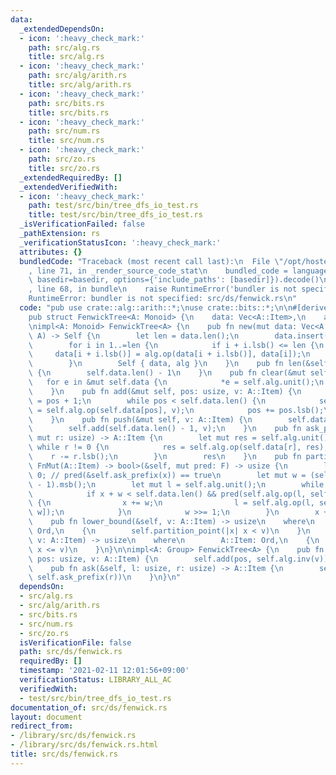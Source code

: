 ```yaml
---
data:
  _extendedDependsOn:
  - icon: ':heavy_check_mark:'
    path: src/alg.rs
    title: src/alg.rs
  - icon: ':heavy_check_mark:'
    path: src/alg/arith.rs
    title: src/alg/arith.rs
  - icon: ':heavy_check_mark:'
    path: src/bits.rs
    title: src/bits.rs
  - icon: ':heavy_check_mark:'
    path: src/num.rs
    title: src/num.rs
  - icon: ':heavy_check_mark:'
    path: src/zo.rs
    title: src/zo.rs
  _extendedRequiredBy: []
  _extendedVerifiedWith:
  - icon: ':heavy_check_mark:'
    path: test/src/bin/tree_dfs_io_test.rs
    title: test/src/bin/tree_dfs_io_test.rs
  _isVerificationFailed: false
  _pathExtension: rs
  _verificationStatusIcon: ':heavy_check_mark:'
  attributes: {}
  bundledCode: "Traceback (most recent call last):\n  File \"/opt/hostedtoolcache/Python/3.9.1/x64/lib/python3.9/site-packages/onlinejudge_verify/documentation/build.py\"\
    , line 71, in _render_source_code_stat\n    bundled_code = language.bundle(stat.path,\
    \ basedir=basedir, options={'include_paths': [basedir]}).decode()\n  File \"/opt/hostedtoolcache/Python/3.9.1/x64/lib/python3.9/site-packages/onlinejudge_verify/languages/user_defined.py\"\
    , line 68, in bundle\n    raise RuntimeError('bundler is not specified: {}'.format(path.as_posix()))\n\
    RuntimeError: bundler is not specified: src/ds/fenwick.rs\n"
  code: "pub use crate::alg::arith::*;\nuse crate::bits::*;\n\n#[derive(Clone)]\n\
    pub struct FenwickTree<A: Monoid> {\n    data: Vec<A::Item>,\n    alg: A,\n}\n\
    \nimpl<A: Monoid> FenwickTree<A> {\n    pub fn new(mut data: Vec<A::Item>, alg:\
    \ A) -> Self {\n        let len = data.len();\n        data.insert(0, alg.unit());\n\
    \        for i in 1..=len {\n            if i + i.lsb() <= len {\n           \
    \     data[i + i.lsb()] = alg.op(data[i + i.lsb()], data[i]);\n            }\n\
    \        }\n        Self { data, alg }\n    }\n    pub fn len(&self) -> usize\
    \ {\n        self.data.len() - 1\n    }\n    pub fn clear(&mut self) {\n     \
    \   for e in &mut self.data {\n            *e = self.alg.unit();\n        }\n\
    \    }\n    pub fn add(&mut self, pos: usize, v: A::Item) {\n        let mut pos\
    \ = pos + 1;\n        while pos < self.data.len() {\n            self.data[pos]\
    \ = self.alg.op(self.data[pos], v);\n            pos += pos.lsb();\n        }\n\
    \    }\n    pub fn push(&mut self, v: A::Item) {\n        self.data.push(self.alg.unit());\n\
    \        self.add(self.data.len() - 1, v);\n    }\n    pub fn ask_prefix(&self,\
    \ mut r: usize) -> A::Item {\n        let mut res = self.alg.unit();\n       \
    \ while r != 0 {\n            res = self.alg.op(self.data[r], res);\n        \
    \    r -= r.lsb();\n        }\n        res\n    }\n    pub fn partition_point<F:\
    \ FnMut(A::Item) -> bool>(&self, mut pred: F) -> usize {\n        let mut x =\
    \ 0; // pred(&self.ask_prefix(x)) == true\n        let mut w = (self.data.len()\
    \ - 1).msb();\n        let mut l = self.alg.unit();\n        while w != 0 {\n\
    \            if x + w < self.data.len() && pred(self.alg.op(l, self.data[x + w]))\
    \ {\n                x += w;\n                l = self.alg.op(l, self.data[x +\
    \ w]);\n            }\n            w >>= 1;\n        }\n        x + 1\n    }\n\
    \    pub fn lower_bound(&self, v: A::Item) -> usize\n    where\n        A::Item:\
    \ Ord,\n    {\n        self.partition_point(|x| x < v)\n    }\n    pub fn upper_bound(&self,\
    \ v: A::Item) -> usize\n    where\n        A::Item: Ord,\n    {\n        self.partition_point(|x|\
    \ x <= v)\n    }\n}\n\nimpl<A: Group> FenwickTree<A> {\n    pub fn sub(&mut self,\
    \ pos: usize, v: A::Item) {\n        self.add(pos, self.alg.inv(v));\n    }\n\
    \    pub fn ask(&self, l: usize, r: usize) -> A::Item {\n        self.alg.op(self.alg.inv(self.ask_prefix(l)),\
    \ self.ask_prefix(r))\n    }\n}\n"
  dependsOn:
  - src/alg.rs
  - src/alg/arith.rs
  - src/bits.rs
  - src/num.rs
  - src/zo.rs
  isVerificationFile: false
  path: src/ds/fenwick.rs
  requiredBy: []
  timestamp: '2021-02-11 12:01:56+09:00'
  verificationStatus: LIBRARY_ALL_AC
  verifiedWith:
  - test/src/bin/tree_dfs_io_test.rs
documentation_of: src/ds/fenwick.rs
layout: document
redirect_from:
- /library/src/ds/fenwick.rs
- /library/src/ds/fenwick.rs.html
title: src/ds/fenwick.rs
---
```

